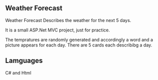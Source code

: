 ## Weather Forecast

Weather Forecast Describes the weather for the next 5 days. 

It is a small ASP.Net MVC project, just for practice.

The tempratures are randomly generated and accordingly a word and a picture appears for each day. There are 5 cards each describibg a day.

## Lamguages
C# and Html 
